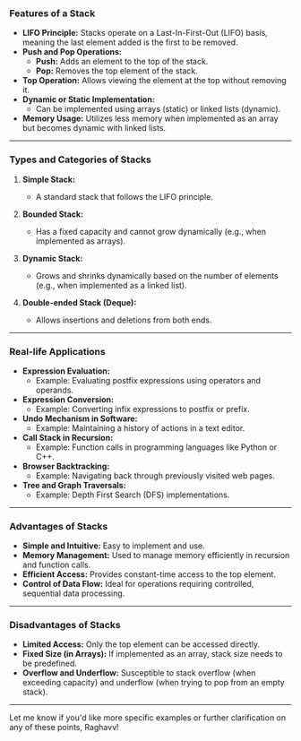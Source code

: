 ### **Features of a Stack**
- **LIFO Principle:** Stacks operate on a Last-In-First-Out (LIFO) basis, meaning the last element added is the first to be removed.
- **Push and Pop Operations:** 
  - **Push:** Adds an element to the top of the stack.
  - **Pop:** Removes the top element of the stack.
- **Top Operation:** Allows viewing the element at the top without removing it.
- **Dynamic or Static Implementation:**
  - Can be implemented using arrays (static) or linked lists (dynamic).
- **Memory Usage:** Utilizes less memory when implemented as an array but becomes dynamic with linked lists.

---

### **Types and Categories of Stacks**
1. **Simple Stack:**
   - A standard stack that follows the LIFO principle.

2. **Bounded Stack:**
   - Has a fixed capacity and cannot grow dynamically (e.g., when implemented as arrays).

3. **Dynamic Stack:**
   - Grows and shrinks dynamically based on the number of elements (e.g., when implemented as a linked list).

4. **Double-ended Stack (Deque):**
   - Allows insertions and deletions from both ends.

---

### **Real-life Applications**
- **Expression Evaluation:**
  - Example: Evaluating postfix expressions using operators and operands.
- **Expression Conversion:**
  - Example: Converting infix expressions to postfix or prefix.
- **Undo Mechanism in Software:**
  - Example: Maintaining a history of actions in a text editor.
- **Call Stack in Recursion:**
  - Example: Function calls in programming languages like Python or C++.
- **Browser Backtracking:**
  - Example: Navigating back through previously visited web pages.
- **Tree and Graph Traversals:**
  - Example: Depth First Search (DFS) implementations.

---

### **Advantages of Stacks**
- **Simple and Intuitive:** Easy to implement and use.
- **Memory Management:** Used to manage memory efficiently in recursion and function calls.
- **Efficient Access:** Provides constant-time access to the top element.
- **Control of Data Flow:** Ideal for operations requiring controlled, sequential data processing.

---

### **Disadvantages of Stacks**
- **Limited Access:** Only the top element can be accessed directly.
- **Fixed Size (in Arrays):** If implemented as an array, stack size needs to be predefined.
- **Overflow and Underflow:** Susceptible to stack overflow (when exceeding capacity) and underflow (when trying to pop from an empty stack).

---

Let me know if you'd like more specific examples or further clarification on any of these points, Raghavv!
